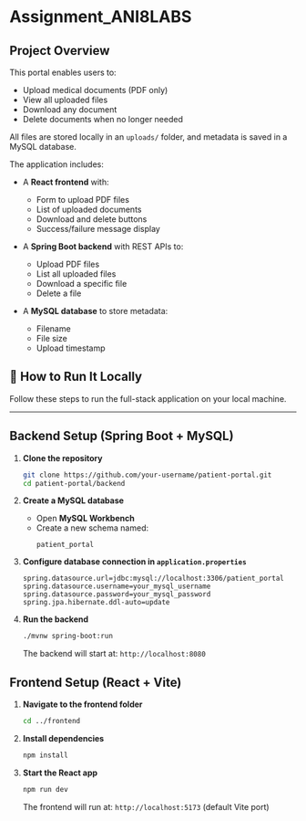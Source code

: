 # Assignment_ANI8LABS

## Project Overview

This portal enables users to:

-  Upload medical documents (PDF only)
-  View all uploaded files
-  Download any document
-  Delete documents when no longer needed

All files are stored locally in an `uploads/` folder, and metadata is saved in a MySQL database.

The application includes:

- A **React frontend** with:
  - Form to upload PDF files
  - List of uploaded documents
  - Download and delete buttons
  - Success/failure message display

- A **Spring Boot backend** with REST APIs to:
  - Upload PDF files
  - List all uploaded files
  - Download a specific file
  - Delete a file

- A **MySQL database** to store metadata:
  - Filename
  - File size
  - Upload timestamp
 
## 🚀 How to Run It Locally

Follow these steps to run the full-stack application on your local machine.

---

## Backend Setup (Spring Boot + MySQL)

1. **Clone the repository**
   ```bash
   git clone https://github.com/your-username/patient-portal.git
   cd patient-portal/backend
   ```

2. **Create a MySQL database**
   - Open **MySQL Workbench**
   - Create a new schema named:
     ```
     patient_portal
     ```

3. **Configure database connection in `application.properties`**
   ```properties
   spring.datasource.url=jdbc:mysql://localhost:3306/patient_portal
   spring.datasource.username=your_mysql_username
   spring.datasource.password=your_mysql_password
   spring.jpa.hibernate.ddl-auto=update
   ```

4. **Run the backend**
   ```bash
   ./mvnw spring-boot:run
   ```
   The backend will start at: `http://localhost:8080`


## Frontend Setup (React + Vite)

1. **Navigate to the frontend folder**
   ```bash
   cd ../frontend
   ```

2. **Install dependencies**
   ```bash
   npm install
   ```

3. **Start the React app**
   ```bash
   npm run dev
   ```
   The frontend will run at: `http://localhost:5173` (default Vite port)

